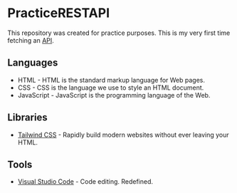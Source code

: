 # PracticeRESTAPI
This repository was created for practice purposes. This is my very first time fetching an <a href="https://animechan.vercel.app/">API</a>.

## Languages
<ul>
  <li>HTML - HTML is the standard markup language for Web pages.</li>
  <li>CSS - CSS is the language we use to style an HTML document.</li>
  <li>JavaScript - JavaScript is the programming language of the Web.</li>
</ul>

 ## Libraries
<ul>
  <li><a href="https://tailwindcss.com/">Tailwind CSS</a> - Rapidly build modern websites without ever leaving your HTML.</li>
</ul>

## Tools
<ul>
  <li><a href="https://code.visualstudio.com/">Visual Studio Code</a> - Code editing. Redefined.</li>
</ul>
